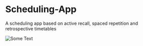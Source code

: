 # Scheduling-App
A scheduling app based on active recall, spaced repetition and retrospective timetables

![Some Text](https://github.com/jacobHan***REMOVED***0402/Scheduling-App/tree/main/img.png)
